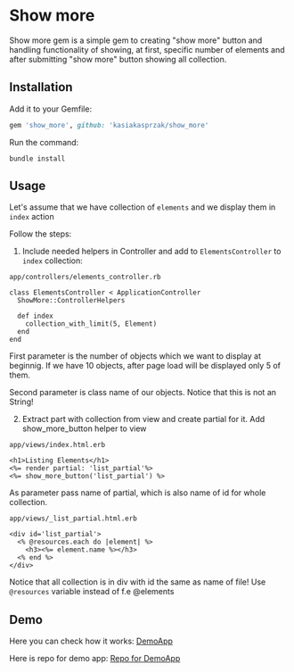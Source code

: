 # Show more

Show more gem is a simple gem to creating "show more" button and handling
functionality of showing, at first, specific number of elements and after submitting "show more" button showing all collection.

## Installation

Add it to your Gemfile:

```ruby
gem 'show_more', github: 'kasiakasprzak/show_more'
```
Run the command:

```console
bundle install
```

## Usage
Let's assume that we have collection of ```elements``` and we display them in ```index``` action

Follow the steps:
1. Include needed helpers in Controller and add to ```ElementsController``` to ```index``` collection:
```
app/controllers/elements_controller.rb

class ElementsController < ApplicationController
  ShowMore::ControllerHelpers
  
  def index
    collection_with_limit(5, Element)
  end
end
```
First parameter is the number of objects which we want to display at beginnig. 
If we have 10 objects, after page load will be displayed only 5 of them.

Second parameter is class name of our objects. Notice that this is not an String!

2. Extract part with collection from view and create partial for it. Add show_more_button helper to view
```
app/views/index.html.erb

<h1>Listing Elements</h1>
<%= render partial: 'list_partial'%>
<%= show_more_button('list_partial') %>
```
As parameter pass name of partial, which is also name of id for whole collection.
```
app/views/_list_partial.html.erb

<div id='list_partial'>
  <% @resources.each do |element| %>
    <h3><%= element.name %></h3>
  <% end %>
</div>

```

Notice that all collection is in div with id the same as name of file! Use ```@resources``` variable instead of f.e @elements

## Demo
Here you can check how it works:
[DemoApp](https://murmuring-tor-55666.herokuapp.com/)

Here is repo for demo app:
[Repo for DemoApp](https://github.com/kasiakasprzak/show_more_demo)



